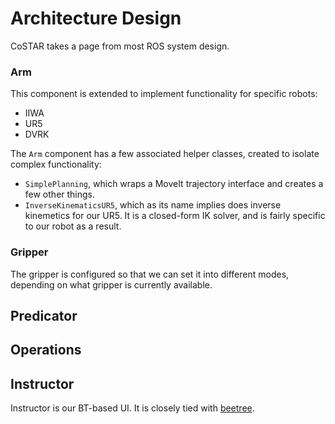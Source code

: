 
# Architecture Design

CoSTAR takes a page from most ROS system design.

### Arm

This component is extended to implement functionality for specific robots:
  - IIWA
  - UR5
  - DVRK

The `Arm` component has a few associated helper classes, created to isolate complex functionality:
  - `SimplePlanning`, which wraps a MoveIt trajectory interface and creates a few other things.
  - `InverseKinematicsUR5`, which as its name implies does inverse kinemetics for our UR5. It is a closed-form IK solver, and is fairly specific to our robot as a result.

### Gripper

The gripper is configured so that we can set it into different modes, depending on what gripper is currently available.


## Predicator


## Operations

## Instructor

Instructor is our BT-based UI. It is closely tied with [beetree](external/beetree/README.md).
